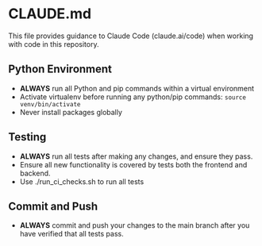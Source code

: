 # CLAUDE.md

This file provides guidance to Claude Code (claude.ai/code) when working with code in this repository.

## Python Environment

- **ALWAYS** run all Python and pip commands within a virtual environment
- Activate virtualenv before running any python/pip commands: `source venv/bin/activate`
- Never install packages globally

## Testing
- **ALWAYS** run all tests after making any changes, and ensure they pass.
- Ensure all new functionality is covered by tests both the frontend and backend.
- Use ./run_ci_checks.sh to run all tests

## Commit and Push
- **ALWAYS** commit and push your changes to the main branch after you have verified that all tests pass.
